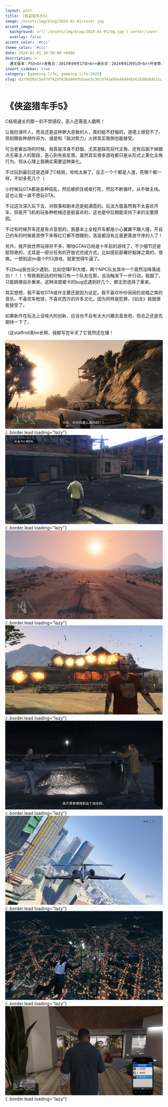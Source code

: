 ```yaml
---
layout: post
title: 《侠盗猎车手5》
image: /assets/img/blog/2024-01-01/cover.jpg
accent_image: 
  background: url('/assets/img/blog/2024-01-01/bg.jpg') center/cover
  overlay: false
accent_color: '#ccc'
theme_color: '#ccc'
date: 2024-01-01 20:50:00 +0800
description: >
  通关版本：PS5<br>发售日：2013年09月17日<br>通关日：2024年01月01日<br>开发商：Rockstar<br>发行商：Rockstar
invert_sidebar: true
category: [gameing-life, gameing-life-2023]
slug: d27d9302c5e474742af626d404fb5aee3c36c9741e89e48404b5635d8b8d631c
---
```


# 《侠盗猎车手5》

C结局通关的那一刻不禁感叹，恶人还需恶人磨啊！

让我扮演坏人，而且还是这种罪大恶极的人，真的挺不舒服的，道德上很受不了。但初期各种胡作非为、或是和「敌对势力」火拼其实我倒也能接受。

可当老崔出场的时候，我真是浑身不舒服，尤其是踩死前代主角，还有后面干掉据点无辜主人的那段，恶心到有些反胃。虽然其实很多游戏都只是从形式上美化主角行为，但从心理上我确实需要这种美化。

不过玩到最后还是选择了C结局，哈哈太爽了，反正一个个都是人渣，死哪个都一样，不如多死几个（

小时候玩GTA都是各种捣乱，然后被抓住或者打死，然后不断循环，从不做主线。这也让我一直不想玩GTA。

不过这次深入玩下去，对叙事和剧本还是挺满意的。玩法方面虽然我不太喜欢开车，但是开飞机和玩各种枪械还是挺喜欢的，这也是中后期能坚持下来的主要原因。

不过有时候开车还是有点意思的。我基本上全程开车都是小心翼翼不跟人撞，开自己的车的时候甚至停下来等红灯都不想蹭到，洛圣都没有比我更善良守序的人了！

另外，我开放世界玩得并不多，哪怕GTAV已经是十年前的游戏了，不少细节还是挺惊艳的，尤其是一部分任务的开放式完成方式，比如提前部署好黏弹之类的，很爽。一想到这tm是个PS3游戏，就更觉得牛逼了。

不过bug我也没少遇到。比如空降FBI大楼，两个NPC队友其中一个竟然没降落成功！！！！导致我到达的时候只有一个队友在那，没法触发下一步行动，我服了，只能跳楼自杀重来。这种进度被卡的bug还遇到好几个，都无奈选择了重来。

其实想想，我不喜欢GTA或许主要还是因为设定。我不喜欢吵吵闹闹的说唱之类的音乐，不喜欢车枪球，不喜欢西方的许多文化。因为同样是犯罪，《如龙》我就很能接受了。

如果新作在玩法上没啥大的创新，应该也不会有太大兴趣去首发吧，但总之还是先期待一下了。

（这staffroll真tm长啊，我都写完半天了它竟然还在播！

![](/assets/img/blog/2024-01-01/1.jpg){:.border.lead loading="lazy"}
![](/assets/img/blog/2024-01-01/2.jpg){:.border.lead loading="lazy"}
![](/assets/img/blog/2024-01-01/3.jpg){:.border.lead loading="lazy"}
![](/assets/img/blog/2024-01-01/4.jpg){:.border.lead loading="lazy"}
![](/assets/img/blog/2024-01-01/5.jpg){:.border.lead loading="lazy"}
![](/assets/img/blog/2024-01-01/6.jpg){:.border.lead loading="lazy"}
![](/assets/img/blog/2024-01-01/7.jpg){:.border.lead loading="lazy"}
![](/assets/img/blog/2024-01-01/8.jpg){:.border.lead loading="lazy"}